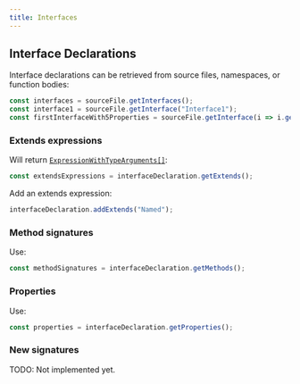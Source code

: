 ```yaml
---
title: Interfaces
---
```


## Interface Declarations

Interface declarations can be retrieved from source files, namespaces, or function bodies:

```typescript
const interfaces = sourceFile.getInterfaces();
const interface1 = sourceFile.getInterface("Interface1");
const firstInterfaceWith5Properties = sourceFile.getInterface(i => i.getProperties().length === 5);
```

### Extends expressions

Will return [`ExpressionWithTypeArguments[]`](expressions):

```typescript
const extendsExpressions = interfaceDeclaration.getExtends();
```

Add an extends expression:

```typescript
interfaceDeclaration.addExtends("Named");
```

### Method signatures

Use:

```typescript
const methodSignatures = interfaceDeclaration.getMethods();
```

### Properties

Use:

```typescript
const properties = interfaceDeclaration.getProperties();
```

### New signatures

TODO: Not implemented yet.
